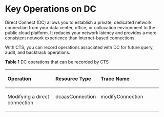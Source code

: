 # Key Operations on DC<a name="en-us_topic_0100273726"></a>

Direct Connect \(DC\) allows you to establish a private, dedicated network connection from your data center, office, or collocation environment to the public cloud platform. It reduces your network latency and provides a more consistent network experience than Internet-based connections.

With CTS, you can record operations associated with DC for future query, audit, and backtrack operations.

**Table  1**  DC operations that can be recorded by CTS

<a name="table28813112155120"></a>
<table><thead align="left"><tr id="re6f0a3b3c3a34203b3f631f2c89e4b2a"><th class="cellrowborder" valign="top" width="31.633163316331636%" id="mcps1.2.4.1.1"><p id="a4c583e229ea34954b56f333eaf623b08"><a name="a4c583e229ea34954b56f333eaf623b08"></a><a name="a4c583e229ea34954b56f333eaf623b08"></a><strong id="b842352706103557"><a name="b842352706103557"></a><a name="b842352706103557"></a>Operation</strong></p>
</th>
<th class="cellrowborder" valign="top" width="28.572857285728574%" id="mcps1.2.4.1.2"><p id="a1776dab3fcab44d4808edf7e00dde555"><a name="a1776dab3fcab44d4808edf7e00dde555"></a><a name="a1776dab3fcab44d4808edf7e00dde555"></a><strong id="b84235270610360"><a name="b84235270610360"></a><a name="b84235270610360"></a>Resource Type</strong></p>
</th>
<th class="cellrowborder" valign="top" width="39.79397939793979%" id="mcps1.2.4.1.3"><p id="ab0962434ada14b6b8ccf4afe8ba995a2"><a name="ab0962434ada14b6b8ccf4afe8ba995a2"></a><a name="ab0962434ada14b6b8ccf4afe8ba995a2"></a><strong id="b842352706182955"><a name="b842352706182955"></a><a name="b842352706182955"></a>Trace Name</strong></p>
</th>
</tr>
</thead>
<tbody><tr id="rb2c689cf6d204b47be11958c4c864083"><td class="cellrowborder" valign="top" width="31.633163316331636%" headers="mcps1.2.4.1.1 "><p id="ace8f6ab744f34e7d8cc64dca737a8cd9"><a name="ace8f6ab744f34e7d8cc64dca737a8cd9"></a><a name="ace8f6ab744f34e7d8cc64dca737a8cd9"></a>Modifying a direct connection</p>
</td>
<td class="cellrowborder" valign="top" width="28.572857285728574%" headers="mcps1.2.4.1.2 "><p id="p209912832615"><a name="p209912832615"></a><a name="p209912832615"></a>dcaasConnection</p>
</td>
<td class="cellrowborder" valign="top" width="39.79397939793979%" headers="mcps1.2.4.1.3 "><p id="p1340071982714"><a name="p1340071982714"></a><a name="p1340071982714"></a>modifyConnection</p>
</td>
</tr>
</tbody>
</table>

